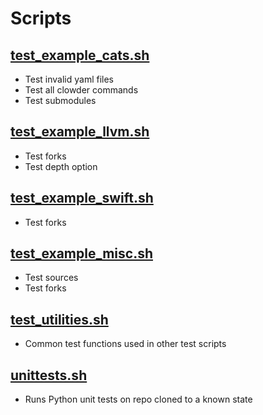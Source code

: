 # Scripts

## [test_example_cats.sh](test_example_cats.sh)

- Test invalid yaml files
- Test all clowder commands
- Test submodules

## [test_example_llvm.sh](test_example_llvm.sh)

- Test forks
- Test depth option

## [test_example_swift.sh](test_example_swift.sh)

- Test forks

## [test_example_misc.sh](test_example_misc.sh)

- Test sources
- Test forks

## [test_utilities.sh](test_utilities.sh)

- Common test functions used in other test scripts

## [unittests.sh](unittests.sh)

- Runs Python unit tests on repo cloned to a known state
